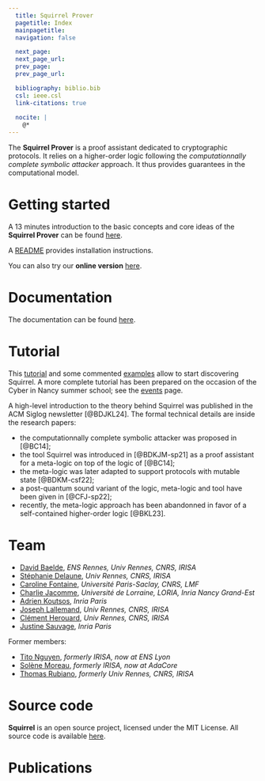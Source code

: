 ```yaml
---
  title: Squirrel Prover
  pagetitle: Index
  mainpagetitle:
  navigation: false

  next_page:
  next_page_url:
  prev_page:
  prev_page_url:

  bibliography: biblio.bib
  csl: ieee.csl
  link-citations: true
 
  nocite: |
    @*
---
```


The **Squirrel Prover** is a proof assistant dedicated to
cryptographic protocols.
It relies on a higher-order logic
following the *computationnally complete symbolic attacker* approach.
It thus provides guarantees in the computational model.

# Getting started

A 13 minutes introduction to the basic concepts and core ideas of the **Squirrel Prover** can be found [here](https://www.youtube.com/watch?v=n-s_lGe44EM).

A [README](https://github.com/squirrel-prover/squirrel-prover/#readme)
provides installation instructions.

You can also try our **online version**
[here](https://squirrel-prover.github.io/jsquirrel/?open=0-logic.sp).

# Documentation

The documentation can be found
[here](https://squirrel-prover.github.io/documentation/).

# Tutorial

This [tutorial](https://squirrel-prover.github.io/documentation/tutorial.html) and some commented [examples](examples.html) allow to start discovering Squirrel.
A more complete tutorial has been prepared on the occasion of the
Cyber in Nancy summer school; see the [events](events.html) page.

A high-level introduction to the theory behind Squirrel was published in the ACM Siglog newsletter [@BDJKL24]. The formal technical details are inside the research papers:

* the computationnally complete symbolic attacker was proposed in [@BC14];
* the tool Squirrel was introduced in [@BDKJM-sp21] as a proof assistant for
a meta-logic on top of the logic of [@BC14];
* the meta-logic was later adapted
  to support protocols with mutable state [@BDKM-csf22];
* a post-quantum sound variant of the logic, meta-logic and tool have been
  given in [@CFJ-sp22];
* recently, the meta-logic approach has been abandonned in favor of
  a self-contained higher-order logic [@BKL23].

# Team

 * [David Baelde](http://www.lsv.fr/~baelde/), _ENS Rennes, Univ Rennes, CNRS, IRISA_
 * [Stéphanie Delaune](http://people.irisa.fr/Stephanie.Delaune/), _Univ Rennes, CNRS, IRISA_
 * [Caroline Fontaine](http://www.lsv.fr/~fontaine/index.html.fr), _Université Paris-Saclay, CNRS, LMF_
 * [Charlie Jacomme](https://charlie.jacomme.fr), _Université de Lorraine, LORIA, Inria Nancy Grand-Est_
 * [Adrien Koutsos](https://adrienkoutsos.fr/), _Inria Paris_
 * [Joseph Lallemand](https://people.irisa.fr/Joseph.Lallemand/), _Univ Rennes, CNRS, IRISA_
 * [Clément Herouard](https://people.irisa.fr/Clement.Herouard/), _Univ Rennes, CNRS, IRISA_
 * [Justine Sauvage](https://fr.linkedin.com/in/justine-sauvage-a05b35179), _Inria Paris_

Former members:

 * [Tito Nguyen](https://nguyentito.eu/), _formerly IRISA, now at ENS Lyon_
 * [Solène Moreau](https://pages.saclay.inria.fr/toccata/solene.moreau/), _formerly IRISA, now at AdaCore_
 * [Thomas Rubiano](https://people.irisa.fr/Thomas.Rubiano/), _formerly Univ Rennes, CNRS, IRISA_

# Source code

**Squirrel** is an open source project, licensed under the MIT
License. All source code is available
[here](https://github.com/squirrel-prover/squirrel-prover/).

# Publications
